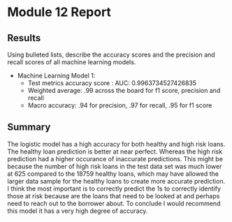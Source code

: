 # Module 12 Report
## Results

Using bulleted lists, describe the accuracy scores and the precision and recall scores of all machine learning models.

* Machine Learning Model 1:
    *  Test metrics accuracy score : AUC: 0.9963734527426835
    *  Weighted average: .99 across the board for f1 score, precision and recall
    *  Macro accuracy: .94 for precision, .97 for recall, .95 for f1 score



## Summary


The logistic model has a high accuracy for both healthy and high risk loans. The healthy loan prediction is better at near perfect. Whereas the high risk prediction had a higher occurance of inaccurate predictions. This might be because the number of high risk loans in the test data set was much lower at 625 compared to the 18759 healthy loans, which may have allowed the larger data sample for the healthy loans to create more accurate prediction.
I think the most important is to correctly predict the 1s to correctly identify those at risk because are the loans that need to be looked at and perhaps need to reach out to the borrower about. To conclude I would recommend this model it has a very high degree of accuracy.
